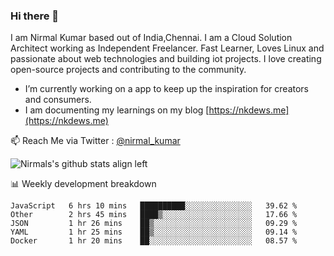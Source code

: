 ### Hi there 👋

 I am Nirmal Kumar based out of India,Chennai. I am a Cloud Solution Architect working as Independent Freelancer. Fast Learner, Loves Linux and passionate about web technologies and building iot projects. I love creating open-source projects and contributing to the community.

- I’m currently working on a app to keep up the inspiration for creators and consumers.
- I am documenting my learnings on my blog [https://nkdews.me](https://nkdews.me)

📫 Reach Me via  Twitter : [@nirmal_kumar](https://twitter.com/nirmal_kumar)

![Nirmals's github stats align left](https://github-readme-stats.vercel.app/api?username=nk-gears&show_icons=true)


📊 Weekly development breakdown

<!--START_SECTION:waka-->
```text
JavaScript   6 hrs 10 mins   ██████████░░░░░░░░░░░░░░░   39.62 % 
Other        2 hrs 45 mins   ████▒░░░░░░░░░░░░░░░░░░░░   17.66 % 
JSON         1 hr 26 mins    ██▒░░░░░░░░░░░░░░░░░░░░░░   09.29 % 
YAML         1 hr 25 mins    ██▒░░░░░░░░░░░░░░░░░░░░░░   09.14 % 
Docker       1 hr 20 mins    ██░░░░░░░░░░░░░░░░░░░░░░░   08.57 % 
```
<!--END_SECTION:waka-->


